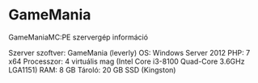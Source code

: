 # GameMania
GameManiaMC:PE szervergép információ


Szerver szoftver: GameMania (leverly)
OS: Windows Server 2012
PHP: 7 x64
Processzor: 4 virtuális mag (Intel Core i3-8100 Quad-Core 3.6GHz LGA1151)
RAM: 8 GB
Tároló: 20 GB SSD (Kingston)
